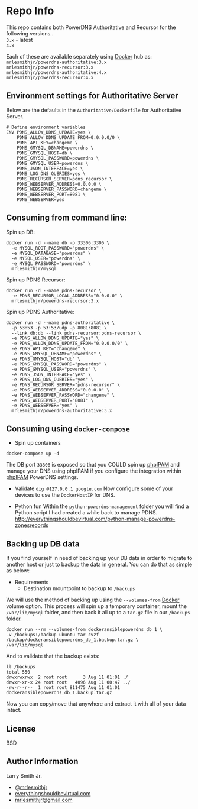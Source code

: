 Repo Info
=========
This repo contains both PowerDNS Authoritative and Recursor for the following
versions..  
`3.x` - latest  
`4.x`

Each of these are available separately using [Docker] hub as:
`mrlesmithjr/powerdns-authoritative:3.x`  
`mrlesmithjr/powerdns-recursor:3.x`  
`mrlesmithjr/powerdns-authoritative:4.x`  
`mrlesmithjr/powerdns-recursor:4.x`

Environment settings for Authoritative Server
---------------------------------------------
Below are the defaults in the `Authoritative/Dockerfile` for Authoritative Server.
```
# Define environment variables
ENV PDNS_ALLOW_DDNS_UPDATE=yes \
    PDNS_ALLOW_DDNS_UPDATE_FROM=0.0.0.0/0 \
    PDNS_API_KEY=changeme \
    PDNS_GMYSQL_DBNAME=powerdns \
    PDNS_GMYSQL_HOST=db \
    PDNS_GMYSQL_PASSWORD=powerdns \
    PDNS_GMYSQL_USER=powerdns \
    PDNS_JSON_INTERFACE=yes \
    PDNS_LOG_DNS_QUERIES=yes \
    PDNS_RECURSOR_SERVER=pdns_recursor \
    PDNS_WEBSERVER_ADDRESS=0.0.0.0 \
    PDNS_WEBSERVER_PASSWORD=changeme \
    PDNS_WEBSERVER_PORT=8081 \
    PDNS_WEBSERVER=yes
```

Consuming from command line:
----------------------------
Spin up DB:
```
docker run -d --name db -p 33306:3306 \
  -e MYSQL_ROOT_PASSWORD="powerdns" \
  -e MYSQL_DATABASE="powerdns" \
  -e MYSQL_USER="powerdns" \
  -e MYSQL_PASSWORD="powerdns" \
  mrlesmithjr/mysql
```

Spin up PDNS Recursor:
```
docker run -d --name pdns-recursor \
  -e PDNS_RECURSOR_LOCAL_ADDRESS="0.0.0.0" \
  mrlesmithjr/powerdns-recursor:3.x
```

Spin up PDNS Authoritative:
```
docker run -d --name pdns-authoritative \
  -p 53:53 -p 53:53/udp -p 8081:8081 \
  --link db:db --link pdns-recursor:pdns-recursor \
  -e PDNS_ALLOW_DDNS_UPDATE="yes" \
  -e PDNS_ALLOW_DDNS_UPDATE_FROM="0.0.0.0/0" \
  -e PDNS_API_KEY="changeme" \
  -e PDNS_GMYSQL_DBNAME="powerdns" \
  -e PDNS_GMYSQL_HOST="db" \
  -e PDNS_GMYSQL_PASSWORD="powerdns" \
  -e PDNS_GMYSQL_USER="powerdns" \
  -e PDNS_JSON_INTERFACE="yes" \
  -e PDNS_LOG_DNS_QUERIES="yes" \
  -e PDNS_RECURSOR_SERVER="pdns-recursor" \
  -e PDNS_WEBSERVER_ADDRESS="0.0.0.0" \
  -e PDNS_WEBSERVER_PASSWORD="changeme" \
  -e PDNS_WEBSERVER_PORT="8081" \
  -e PDNS_WEBSERVER="yes" \
  mrlesmithjr/powerdns-authoritative:3.x
```

Consuming using `docker-compose`
--------------------------------
* Spin up containers
```
docker-compose up -d
```

The DB port `33306` is exposed so that you COULD spin up
[phpIPAM] and manage your DNS using
phpIPAM if you configure the integration within [phpIPAM] PowerDNS settings.

* Validate
`dig @127.0.0.1 google.com`
Now configure some of your devices to use the `DockerHostIP` for DNS.

* Python fun
Within the `python-powerdns-management` folder you will find a Python script
I had created a while back to manage PDNS.
http://everythingshouldbevirtual.com/python-manage-powerdns-zonesrecords

Backing up DB data
------------------
If you find yourself in need of backing up your DB data in order to migrate to
another host or just to backup the data in general. You can do that as simple as
below:
* Requirements
  * Destination mountpoint to backup to `/backups`

We will use the method of backing up using the `--volumes-from` [Docker] volume
option. This process will spin up a temporary container, mount the
`/var/lib/mysql` folder, and then back it all up to a `tar.gz` file in our
`/backups` folder.
```
docker run --rm --volumes-from dockeransiblepowerdns_db_1 \
-v /backups:/backup ubuntu tar cvzf /backup/dockeransiblepowerdns_db_1.backup.tar.gz \
/var/lib/mysql
```
And to validate that the backup exists:
```
ll /backups
total 550
drwxrwxrwx  2 root root      3 Aug 11 01:01 ./
drwxr-xr-x 24 root root   4096 Aug 11 00:47 ../
-rw-r--r--  1 root root 811475 Aug 11 01:01 dockeransiblepowerdns_db_1.backup.tar.gz
```
Now you can copy/move that anywhere and extract it with all of your data intact.

License
-------

BSD

Author Information
------------------

Larry Smith Jr.
- [@mrlesmithjr]
- [everythingshouldbevirtual.com]
- [mrlesmithjr@gmail.com]


[Ansible]: <https://www.ansible.com/>
[Docker]: <https://www.docker.com>
[phpIPAM]: <https://github.com/mrlesmithjr/docker-phpipam>
[@mrlesmithjr]: <https://twitter.com/mrlesmithjr>
[everythingshouldbevirtual.com]: <http://everythingshouldbevirtual.com>
[mrlesmithjr@gmail.com]: <mailto:mrlesmithjr@gmail.com>
